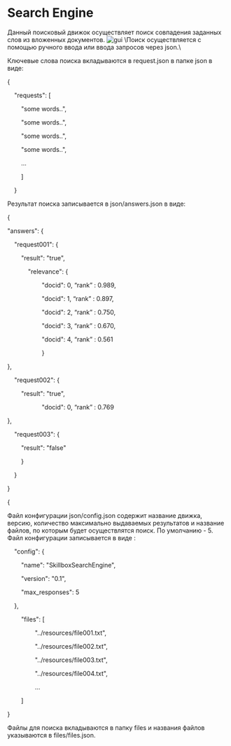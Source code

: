 # Search Engine

Данный поисковый движок осуществляет поиск совпадения заданных слов из вложенных документов.
![gui](https://user-images.githubusercontent.com/46111337/221292687-e205cbeb-1f3c-4280-b8d6-296ee93b9594.png)
\Поиск осуществляется с помощью ручного ввода или ввода запросов через json.\

Ключевые слова поиска вкладываются в request.json в папке json в виде:

{

&nbsp;&nbsp;&nbsp;&nbsp;"requests": [

&nbsp;&nbsp;&nbsp;&nbsp;&nbsp;&nbsp;&nbsp;&nbsp;"some words..",

&nbsp;&nbsp;&nbsp;&nbsp;&nbsp;&nbsp;&nbsp;&nbsp;"some words..",

&nbsp;&nbsp;&nbsp;&nbsp;&nbsp;&nbsp;&nbsp;&nbsp;"some words..",

&nbsp;&nbsp;&nbsp;&nbsp;&nbsp;&nbsp;&nbsp;&nbsp;"some words..",

&nbsp;&nbsp;&nbsp;&nbsp;&nbsp;&nbsp;&nbsp;&nbsp;…

&nbsp;&nbsp;&nbsp;&nbsp;&nbsp;&nbsp;&nbsp;&nbsp;]

&nbsp;&nbsp;&nbsp;&nbsp;}


Результат поиска записывается в json/answers.json в виде:

{

"answers": {

&nbsp;&nbsp;&nbsp;&nbsp;"request001": {

&nbsp;&nbsp;&nbsp;&nbsp;&nbsp;&nbsp;&nbsp;&nbsp;"result": "true",

&nbsp;&nbsp;&nbsp;&nbsp;&nbsp;&nbsp;&nbsp;&nbsp;&nbsp;&nbsp;&nbsp;&nbsp;"relevance": {


&nbsp;&nbsp;&nbsp;&nbsp;&nbsp;&nbsp;&nbsp;&nbsp;&nbsp;&nbsp;&nbsp;&nbsp;&nbsp;&nbsp;&nbsp;&nbsp;&nbsp;&nbsp;&nbsp;&nbsp;"docid": 0, “rank” : 0.989,


&nbsp;&nbsp;&nbsp;&nbsp;&nbsp;&nbsp;&nbsp;&nbsp;&nbsp;&nbsp;&nbsp;&nbsp;&nbsp;&nbsp;&nbsp;&nbsp;&nbsp;&nbsp;&nbsp;&nbsp;"docid": 1, “rank” : 0.897,


&nbsp;&nbsp;&nbsp;&nbsp;&nbsp;&nbsp;&nbsp;&nbsp;&nbsp;&nbsp;&nbsp;&nbsp;&nbsp;&nbsp;&nbsp;&nbsp;&nbsp;&nbsp;&nbsp;&nbsp;"docid": 2, “rank” : 0.750,


&nbsp;&nbsp;&nbsp;&nbsp;&nbsp;&nbsp;&nbsp;&nbsp;&nbsp;&nbsp;&nbsp;&nbsp;&nbsp;&nbsp;&nbsp;&nbsp;&nbsp;&nbsp;&nbsp;&nbsp;"docid": 3, “rank” : 0.670,


&nbsp;&nbsp;&nbsp;&nbsp;&nbsp;&nbsp;&nbsp;&nbsp;&nbsp;&nbsp;&nbsp;&nbsp;&nbsp;&nbsp;&nbsp;&nbsp;&nbsp;&nbsp;&nbsp;&nbsp;"docid": 4, “rank” : 0.561

&nbsp;&nbsp;&nbsp;&nbsp;&nbsp;&nbsp;&nbsp;&nbsp;&nbsp;&nbsp;&nbsp;&nbsp;&nbsp;&nbsp;&nbsp;&nbsp;&nbsp;&nbsp;&nbsp;&nbsp;}

},

&nbsp;&nbsp;&nbsp;&nbsp;"request002": {


&nbsp;&nbsp;&nbsp;&nbsp;&nbsp;&nbsp;&nbsp;&nbsp;"result": "true",

&nbsp;&nbsp;&nbsp;&nbsp;&nbsp;&nbsp;&nbsp;&nbsp;&nbsp;&nbsp;&nbsp;&nbsp;&nbsp;&nbsp;&nbsp;&nbsp;&nbsp;&nbsp;&nbsp;&nbsp;"docid": 0, “rank” : 0.769


},

&nbsp;&nbsp;&nbsp;&nbsp;"request003": {

&nbsp;&nbsp;&nbsp;&nbsp;&nbsp;&nbsp;&nbsp;&nbsp;"result": "false"

&nbsp;&nbsp;&nbsp;&nbsp;&nbsp;&nbsp;&nbsp;&nbsp;}

&nbsp;&nbsp;&nbsp;&nbsp;}

}

{




Файл конфигурации json/config.json содержит название движка, версию, количество максимально выдаваемых результатов и название файлов, по которым будет осуществлятся поиск. По умолчанию - 5. Файл конфигурации записывается в виде :


&nbsp;&nbsp;&nbsp;&nbsp;"config": {


&nbsp;&nbsp;&nbsp;&nbsp;&nbsp;&nbsp;&nbsp;&nbsp;"name": "SkillboxSearchEngine",


&nbsp;&nbsp;&nbsp;&nbsp;&nbsp;&nbsp;&nbsp;&nbsp;"version": "0.1",


&nbsp;&nbsp;&nbsp;&nbsp;&nbsp;&nbsp;&nbsp;&nbsp;"max_responses": 5


&nbsp;&nbsp;&nbsp;&nbsp;},

&nbsp;&nbsp;&nbsp;&nbsp;&nbsp;&nbsp;&nbsp;&nbsp;"files": [


&nbsp;&nbsp;&nbsp;&nbsp;&nbsp;&nbsp;&nbsp;&nbsp;&nbsp;&nbsp;&nbsp;&nbsp;&nbsp;&nbsp;&nbsp;&nbsp;"../resources/file001.txt",

&nbsp;&nbsp;&nbsp;&nbsp;&nbsp;&nbsp;&nbsp;&nbsp;&nbsp;&nbsp;&nbsp;&nbsp;&nbsp;&nbsp;&nbsp;&nbsp;"../resources/file002.txt",

&nbsp;&nbsp;&nbsp;&nbsp;&nbsp;&nbsp;&nbsp;&nbsp;&nbsp;&nbsp;&nbsp;&nbsp;&nbsp;&nbsp;&nbsp;&nbsp;"../resources/file003.txt",

&nbsp;&nbsp;&nbsp;&nbsp;&nbsp;&nbsp;&nbsp;&nbsp;&nbsp;&nbsp;&nbsp;&nbsp;&nbsp;&nbsp;&nbsp;&nbsp;"../resources/file004.txt",

&nbsp;&nbsp;&nbsp;&nbsp;&nbsp;&nbsp;&nbsp;&nbsp;&nbsp;&nbsp;&nbsp;&nbsp;&nbsp;&nbsp;&nbsp;&nbsp;…

&nbsp;&nbsp;&nbsp;&nbsp;&nbsp;&nbsp;&nbsp;&nbsp;]

}

Файлы для поиска вкладываются в папку files и названия файлов указываются в files/files.json.
